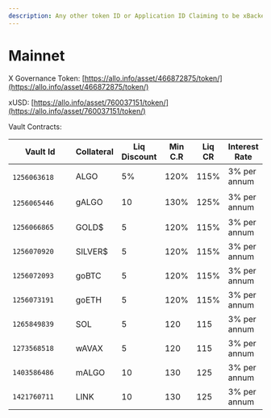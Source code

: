 ```yaml
---
description: Any other token ID or Application ID Claiming to be xBacked is a scam
---
```


# Mainnet

X Governance Token: [https://allo.info/asset/466872875/token/](https://allo.info/asset/466872875/token/)

xUSD: [https://allo.info/asset/760037151/token/](https://allo.info/asset/760037151/token/)

Vault Contracts:

<table><thead><tr><th width="192">Vault Id</th><th>Collateral </th><th>Liq Discount</th><th>Min C.R</th><th>Liq CR</th><th>Interest Rate</th></tr></thead><tbody><tr><td><p></p><pre class="language-typescript"><code class="lang-typescript">1256063618
</code></pre></td><td>ALGO</td><td>5%</td><td>120%</td><td>115%</td><td>3% per annum</td></tr><tr><td><p></p><pre class="language-typescript"><code class="lang-typescript">1256065446
</code></pre></td><td>gALGO</td><td>10</td><td>130%</td><td>125%</td><td>3% per annum</td></tr><tr><td><pre><code>1256066865
</code></pre></td><td>GOLD$</td><td>5</td><td>120%</td><td>115%</td><td>3% per annum</td></tr><tr><td><pre><code>1256070920
</code></pre></td><td>SILVER$</td><td>5</td><td>120%</td><td>115%</td><td>3% per annum</td></tr><tr><td><pre><code>1256072093
</code></pre></td><td>goBTC</td><td>5</td><td>120%</td><td>115%</td><td>3% per annum</td></tr><tr><td><pre><code>1256073191
</code></pre></td><td>goETH</td><td>5</td><td>120%</td><td>115%</td><td>3% per annum</td></tr><tr><td><pre><code>1265849839
</code></pre></td><td>SOL</td><td>5</td><td>120</td><td>115</td><td>3% per annum</td></tr><tr><td><pre><code>1273568518
</code></pre></td><td>wAVAX</td><td>5</td><td>120</td><td>115</td><td>3% per annum</td></tr><tr><td><pre><code>1403586486
</code></pre></td><td>mALGO</td><td>10</td><td>130</td><td>125</td><td>3% per annum</td></tr><tr><td><pre><code>1421760711
</code></pre></td><td>LINK</td><td>10</td><td>130</td><td>125</td><td>3% per annum</td></tr></tbody></table>

